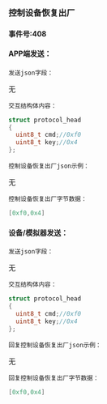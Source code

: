 ### 控制设备恢复出厂

#### 事件号:408

#### **APP端发送**：

`发送json字段：`

无

`交互结构体内容：`

```c
struct protocol_head
{
  uint8_t cmd;//0xf0
  uint8_t key;//0x4
};
```

`控制设备恢复出厂json示例：`

无

`控制设备恢复出厂字节数据：`

```c
[0xf0,0x4]
```



#### 设备/模拟器发送：

`发送json字段：`

无

`交互结构体内容：`

```c
struct protocol_head
{
  uint8_t cmd;//0xf0
  uint8_t key;//0x4
};
```

`回复控制设备恢复出厂json示例：`

无

`回复控制设备恢复出厂字节数据：`

```c
[0xf0,0x4]
```

